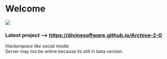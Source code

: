 # Welcome
<img src='https://avatars0.githubusercontent.com/u/68866886?s=200&v=4'></img>
### Latest project --> <a href='https://divinesoftware.github.io/Archive-2-0'>https://divinesoftware.github.io/Archive-2-0</a>
<i>Hackerspace like social media</i><br />
Server may not be online because its still in beta version.
